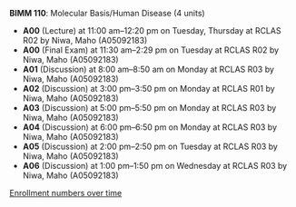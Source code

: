 **BIMM 110**: Molecular Basis/Human Disease (4 units)

- **A00** (Lecture) at 11:00 am–12:20 pm on Tuesday, Thursday at RCLAS R02 by Niwa, Maho (A05092183)
- **A00** (Final Exam) at 11:30 am–2:29 pm on Tuesday at RCLAS R02 by Niwa, Maho (A05092183)
- **A01** (Discussion) at 8:00 am–8:50 am on Monday at RCLAS R03 by Niwa, Maho (A05092183)
- **A02** (Discussion) at 3:00 pm–3:50 pm on Monday at RCLAS R01 by Niwa, Maho (A05092183)
- **A03** (Discussion) at 5:00 pm–5:50 pm on Monday at RCLAS R03 by Niwa, Maho (A05092183)
- **A04** (Discussion) at 6:00 pm–6:50 pm on Monday at RCLAS R03 by Niwa, Maho (A05092183)
- **A05** (Discussion) at 2:00 pm–2:50 pm on Tuesday at RCLAS R03 by Niwa, Maho (A05092183)
- **A06** (Discussion) at 1:00 pm–1:50 pm on Wednesday at RCLAS R03 by Niwa, Maho (A05092183)

[Enrollment numbers over time](./BIMM110.tsv)
